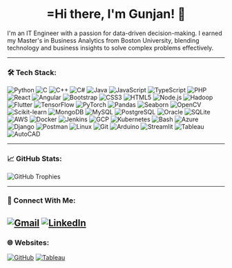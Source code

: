<h1 align="center">=Hi there, I'm Gunjan! 👋</h1>

I'm an IT Engineer with a passion for data-driven decision-making. I earned my Master's in Business Analytics from Boston University, blending technology and business insights to solve complex problems effectively. 

---

### 🛠️ Tech Stack:
![Python](https://img.shields.io/badge/python-%233776AB.svg?style=for-the-badge&logo=python&logoColor=white) ![C](https://img.shields.io/badge/c-%2300599C.svg?style=for-the-badge&logo=c&logoColor=white) ![C++](https://img.shields.io/badge/cplusplus-%2300599C.svg?style=for-the-badge&logo=c%2B%2B&logoColor=white) ![C#](https://img.shields.io/badge/csharp-%23239120.svg?style=for-the-badge&logo=csharp&logoColor=white) ![Java](https://img.shields.io/badge/java-%23ED8B00.svg?style=for-the-badge&logo=openjdk&logoColor=white) ![JavaScript](https://img.shields.io/badge/javascript-%23F7DF1E.svg?style=for-the-badge&logo=javascript&logoColor=black) ![TypeScript](https://img.shields.io/badge/typescript-%23007ACC.svg?style=for-the-badge&logo=typescript&logoColor=white) ![PHP](https://img.shields.io/badge/php-%23777BB4.svg?style=for-the-badge&logo=php&logoColor=white) ![React](https://img.shields.io/badge/react-%2320232a.svg?style=for-the-badge&logo=react&logoColor=%2361DAFB) ![Angular](https://img.shields.io/badge/angular-%23DD0031.svg?style=for-the-badge&logo=angular&logoColor=white) ![Bootstrap](https://img.shields.io/badge/bootstrap-%23563D7C.svg?style=for-the-badge&logo=bootstrap&logoColor=white) ![CSS3](https://img.shields.io/badge/css3-%231572B6.svg?style=for-the-badge&logo=css3&logoColor=white) ![HTML5](https://img.shields.io/badge/html5-%23E34F26.svg?style=for-the-badge&logo=html5&logoColor=white) ![Node.js](https://img.shields.io/badge/node.js-%2343853D.svg?style=for-the-badge&logo=node.js&logoColor=white) ![Hadoop](https://img.shields.io/badge/hadoop-%23FF9900.svg?style=for-the-badge&logo=apachehadoop&logoColor=white) ![Flutter](https://img.shields.io/badge/flutter-%2302569B.svg?style=for-the-badge&logo=flutter&logoColor=white) ![TensorFlow](https://img.shields.io/badge/tensorflow-%23FF6F00.svg?style=for-the-badge&logo=tensorflow&logoColor=white) ![PyTorch](https://img.shields.io/badge/pytorch-%23EE4C2C.svg?style=for-the-badge&logo=pytorch&logoColor=white) ![Pandas](https://img.shields.io/badge/pandas-%23150458.svg?style=for-the-badge&logo=pandas&logoColor=white) ![Seaborn](https://img.shields.io/badge/seaborn-%232C3E50.svg?style=for-the-badge) ![OpenCV](https://img.shields.io/badge/opencv-%235C3EE8.svg?style=for-the-badge&logo=opencv&logoColor=white) ![Scikit-learn](https://img.shields.io/badge/scikit--learn-%23F7931E.svg?style=for-the-badge&logo=scikit-learn&logoColor=white) ![MongoDB](https://img.shields.io/badge/mongodb-%2347A248.svg?style=for-the-badge&logo=mongodb&logoColor=white) ![MySQL](https://img.shields.io/badge/mysql-%234479A1.svg?style=for-the-badge&logo=mysql&logoColor=white) ![PostgreSQL](https://img.shields.io/badge/postgresql-%23316192.svg?style=for-the-badge&logo=postgresql&logoColor=white) ![Oracle](https://img.shields.io/badge/oracle-%23F80000.svg?style=for-the-badge&logo=oracle&logoColor=white) ![SQLite](https://img.shields.io/badge/sqlite-%23003B57.svg?style=for-the-badge&logo=sqlite&logoColor=white) ![AWS](https://img.shields.io/badge/AWS-%23FF9900.svg?style=for-the-badge&logo=amazon-aws&logoColor=white) ![Docker](https://img.shields.io/badge/docker-%232496ED.svg?style=for-the-badge&logo=docker&logoColor=white) ![Jenkins](https://img.shields.io/badge/jenkins-%23D24939.svg?style=for-the-badge&logo=jenkins&logoColor=white) ![GCP](https://img.shields.io/badge/gcp-%234285F4.svg?style=for-the-badge&logo=google-cloud&logoColor=white) ![Kubernetes](https://img.shields.io/badge/kubernetes-%23326CE5.svg?style=for-the-badge&logo=kubernetes&logoColor=white) ![Bash](https://img.shields.io/badge/bash-%234EAA25.svg?style=for-the-badge&logo=gnu-bash&logoColor=white) ![Azure](https://img.shields.io/badge/azure-%230078D4.svg?style=for-the-badge&logo=microsoft-azure&logoColor=white) ![Django](https://img.shields.io/badge/django-%23092E20.svg?style=for-the-badge&logo=django&logoColor=white) ![Postman](https://img.shields.io/badge/postman-%23FF6C37.svg?style=for-the-badge&logo=postman&logoColor=white) ![Linux](https://img.shields.io/badge/linux-%23FCC624.svg?style=for-the-badge&logo=linux&logoColor=black) ![Git](https://img.shields.io/badge/git-%23F05032.svg?style=for-the-badge&logo=git&logoColor=white) ![Arduino](https://img.shields.io/badge/arduino-%2300979D.svg?style=for-the-badge&logo=arduino&logoColor=white) ![Streamlit](https://img.shields.io/badge/Streamlit-FF4B4B?style=for-the-badge&logo=Streamlit&logoColor=white) ![Tableau](https://img.shields.io/badge/Tableau-E97627?style=for-the-badge&logo=tableau&logoColor=white) ![AutoCAD](https://img.shields.io/badge/AutoCAD-%23E24F25.svg?style=for-the-badge&logo=autodesk&logoColor=white)

---

### 📈 GitHub Stats:
![GitHub Trophies](https://github-profile-trophy.vercel.app/?username=S-Gunjan&theme=tokyonight&margin-w=10)

---

### 🎯 Connect With Me:
[![Gmail](https://img.shields.io/badge/Gmail-D14836?style=for-the-badge&logo=gmail&logoColor=white)](mailto:your-gunjan21@bu.edu) [![LinkedIn](https://img.shields.io/badge/LinkedIn-%230077B5.svg?style=for-the-badge&logo=linkedin&logoColor=white)](https://www.linkedin.com/in/gunjan21/)
---

### 🌐 Websites:
[![GitHub](https://img.shields.io/badge/GitHub-181717?style=for-the-badge&logo=github&logoColor=white)](https://github.com/S-Gunjan) [![Tableau](https://img.shields.io/badge/Tableau-E97627?style=for-the-badge&logo=tableau&logoColor=white)](https://public.tableau.com/app/profile/gunjan.sharma3057/vizzes) 
